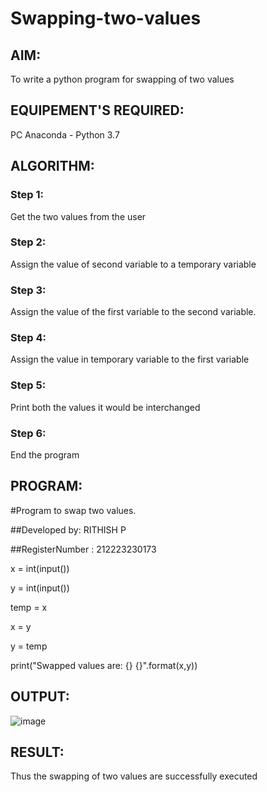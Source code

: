 # Swapping-two-values
## AIM:
To write a python program for swapping of two values
## EQUIPEMENT'S REQUIRED: 
PC
Anaconda - Python 3.7
## ALGORITHM: 
### Step 1:
Get the two values from the user
### Step 2: 
Assign the value of second variable to a temporary variable 
### Step 3: 
Assign the value of the first variable to the second variable.
### Step 4:  
Assign the value in temporary variable to the first variable
### Step 5: 
Print both the values it would be interchanged
### Step 6: 
End the program
## PROGRAM:
#Program to swap two values.

##Developed by: RITHISH P

##RegisterNumber : 212223230173

x = int(input())

y = int(input())

temp = x

x = y

y = temp

print("Swapped values are: {} {}".format(x,y))

## OUTPUT:
![image](https://github.com/RITHISHlearn/Swapping-two-values/assets/145446645/2e8cdfd7-e3f5-4b9f-a2b6-2e61f6590bac)





## RESULT:
Thus the swapping of two values are successfully executed




